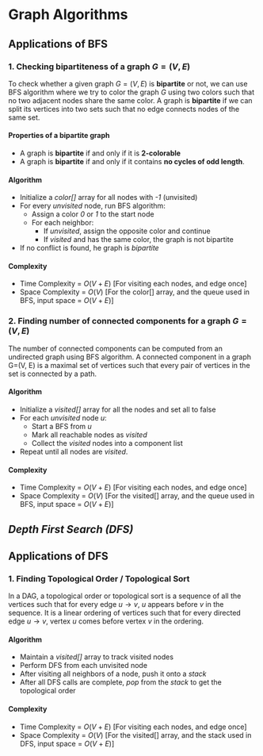 # Graph Algorithms #













## Applications of BFS ##
### 1. Checking bipartiteness of a graph $G=(V, E)$ ###
To check whether a given graph $G=(V, E)$ is **bipartite** or not, we can use BFS algorithm where we try to color the graph $G$ using two colors such that no two adjacent nodes share the same color. A graph is **bipartite** if we can split its vertices into two sets such that no edge connects nodes of the same set. 

#### Properties of a bipartite graph ####
- A graph is **bipartite** if and only if it is **2-colorable**
- A graph is **bipartite** if and only if it contains **no cycles of odd length**.

#### Algorithm ####
- Initialize a *color[]* array for all nodes with *-1* (unvisited)
- For every *unvisited* node, run BFS algorithm:
  - Assign a color *0* or *1* to the start node
  - For each neighbor:
    - If *unvisited*, assign the opposite color and continue
    - If *visited* and has the same color, the graph is not bipartite
- If no conflict is found, he graph is *bipartite*

#### Complexity ####
- Time Complexity = $O(V+E)$ [For visiting each nodes, and edge once]
- Space Complexity = $O(V)$ [For the color[] array, and the queue used in BFS, input space = $O(V+E)$]


### 2. Finding number of connected components for a graph $G=(V, E)$ ###
The number of connected components can be computed from an undirected graph using BFS algorithm. A connected component in a graph G=(V, E) is a maximal set of vertices such that every pair of vertices in the set is connected by a path.

#### Algorithm ####
- Initialize a *visited[]* array for all the nodes and set all to false
- For each *unvisited* node $u$:
  - Start a BFS from $u$
  - Mark all reachable nodes as *visited*
  - Collect the *visited* nodes into a component list
- Repeat until all nodes are *visited*.

#### Complexity ####
- Time Complexity = $O(V+E)$ [For visiting each nodes, and edge once]
- Space Complexity = $O(V)$ [For the visited[] array, and the queue used in BFS, input space = $O(V+E)$]



## *Depth First Search (DFS)* ##

## Applications of DFS ##
### 1. Finding Topological Order / Topological Sort ###
In a DAG, a topological order or topological sort is a sequence of all the vertices such that for every edge $u → v$, $u$ appears before $v$ in the sequence. It is a linear ordering of vertices such that for every directed edge $u \rightarrow v$, vertex $u$ comes before vertex $v$ in the ordering.

#### Algorithm ####
- Maintain a *visited[]* array to track visited nodes
- Perform DFS from each unvisited node
- After visiting all neighbors of a node, push it onto a *stack*
- After all DFS calls are complete, *pop* from the *stack* to get the topological order

#### Complexity ####
- Time Complexity = $O(V+E)$ [For visiting each nodes, and edge once]
- Space Complexity = $O(V)$ [For the visited[] array, and the stack used in DFS, input space = $O(V+E)$]
